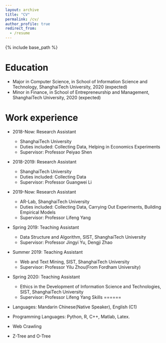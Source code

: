 ```yaml
---
layout: archive
title: "CV"
permalink: /cv/
author_profile: true
redirect_from:
  - /resume
---
```


{% include base_path %}

Education
======
* Major in Computer Science, in School of Information Science and Technology, ShanghaiTech University, 2020 (expected)
* Minor in Finance, in School of Entrepreneurship and Management, ShanghaiTech University, 2020 (expected)

Work experience
======
* 2018-Now: Research Assistant
  * ShanghaiTech University
  * Duties included: Collecting Data, Helping in Economics Experiments
  * Supervisor: Professor Peiyao Shen

* 2018-2019: Research Assistant
  * ShanghaiTech University
  * Duties included: Collecting Data
  * Supervisor: Professor Guangwei Li

* 2019-Now: Research Assistant
  * AR-Lab, ShanghaiTech University
  * Duties included: Collecting Data, Carrying Out Experiments, Building Empirical Models
  * Supervisor: Professor Lifeng Yang
  
* Spring 2019: Teaching Assistant
  * Data Structure and Algorithm, SIST, ShanghaiTech University
  * Supervisor: Professor Jingyi Yu, Dengji Zhao

* Summer 2019: Teaching Assistant
  * Web and Text Mining, SIST, ShanghaiTech University
  * Supervisor: Professor Yilu Zhou(From Fordham University)

* Spring 2020: Teaching Assistant
  * Ethics in the Development of Information Science and Technologies, SIST, ShanghaiTech University
  * Supervisor: Professor Lifeng Yang
Skills
======
* Languages: Mandarin Chinese(Native Speaker), English (C1)
* Programming Languages: Python, R, C++, Matlab, Latex.
* Web Crawling
* Z-Tree and O-Tree




